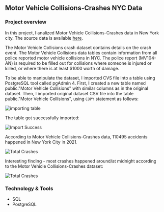 ## Motor Vehicle Collisions-Crashes NYC Data

### Project overview

In this project, I analized Motor Vehicle Collisions-Crashes data in New York city. The source data is available [here](https://data.cityofnewyork.us/Public-Safety/Motor-Vehicle-Collisions-Crashes/h9gi-nx95). 

The Motor Vehicle Collisions crash dataset contains details on the crash event. The Motor Vehicle Collisions data tables contain information from all police reported motor vehicle collisions in NYC. The police report (MV104-AN) is required to be filled out for collisions where someone is injured or killed, or where there is at least $1000 worth of damage. 

To be able to manipulate the dataset, I imported CVS file into a table using PostgreSQL tool called pgAdmin 4. 
First, I created a new table named public."Motor Vehicle Collisions" with similar columns as in the original dataset. 
Then, I imported original dataset CSV file into the  table public."Motor Vehicle Collisions", using ```COPY``` statement as follows:

![importing table](https://user-images.githubusercontent.com/89424060/159693322-ef630a2f-3f7b-4cc3-87b7-9f573840e278.png)

The table got successfully imported:

![Import Success](https://user-images.githubusercontent.com/89424060/159693962-a687d7ec-21e1-4149-afc5-182edb15f33c.png)


According to Motor Vehicle Collisions-Crashes data, 110495 accidents happened in New York City in 2021.


![Total Crashes](https://user-images.githubusercontent.com/89424060/159755041-6b6f35a9-1469-43de-9993-c1c64bad4616.png)

Interesting finding - most crashes happened around/at midnight according to the Motor Vehicle Collisions-Crashes dataset:

![Total Crashes](https://user-images.githubusercontent.com/89424060/159755041-6b6f35a9-1469-43de-9993-c1c64bad4616.png)











### Technology & Tools 

+ SQL
+ PostgreSQL
